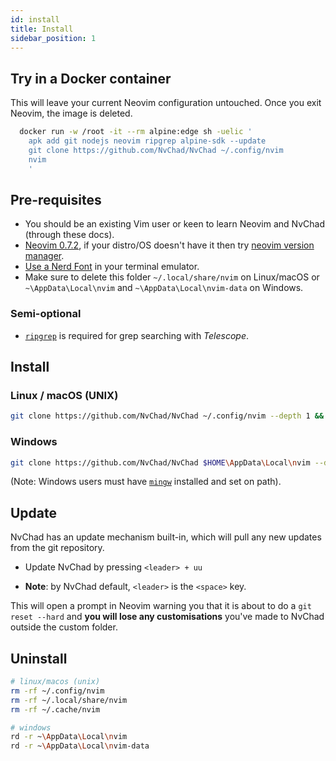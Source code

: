 ```yaml
---
id: install
title: Install
sidebar_position: 1
---
```


## Try in a Docker container 

This will leave your current Neovim configuration untouched. Once you exit Neovim, the image is deleted.

```zsh
  docker run -w /root -it --rm alpine:edge sh -uelic '
    apk add git nodejs neovim ripgrep alpine-sdk --update
    git clone https://github.com/NvChad/NvChad ~/.config/nvim
    nvim
    '
```

## Pre-requisites

- You should be an existing Vim user or keen to learn Neovim and NvChad (through these docs).
- [Neovim 0.7.2](https://github.com/neovim/neovim/releases/tag/v0.7.2), if your distro/OS doesn't have it then try [neovim version manager](https://github.com/MordechaiHadad/bob).
- [Use a Nerd Font](https://www.nerdfonts.com/) in your terminal emulator.
- Make sure to delete this folder `~/.local/share/nvim` on Linux/macOS or `~\AppData\Local\nvim` and `~\AppData\Local\nvim-data` on Windows.

### Semi-optional 

- [`ripgrep`](https://github.com/BurntSushi/ripgrep) is required for grep searching with _Telescope_. 

## Install

### Linux / macOS (UNIX)

```bash
git clone https://github.com/NvChad/NvChad ~/.config/nvim --depth 1 && nvim
```
### Windows

```bash
git clone https://github.com/NvChad/NvChad $HOME\AppData\Local\nvim --depth 1 && nvim
```
(Note: Windows users must have [`mingw`](http://mingw-w64.org/doku.php) installed and set on path).

## Update

NvChad has an update mechanism built-in, which will pull any new updates from the git repository.

- Update NvChad by pressing `<leader> + uu`

- **Note**: by NvChad default, `<leader>` is the `<space>` key.

This will open a prompt in Neovim warning you that it is about to do a `git reset --hard` and **you will lose any customisations** you've made to NvChad outside the custom folder.

## Uninstall

```bash
# linux/macos (unix)
rm -rf ~/.config/nvim
rm -rf ~/.local/share/nvim
rm -rf ~/.cache/nvim

# windows
rd -r ~\AppData\Local\nvim
rd -r ~\AppData\Local\nvim-data
```
